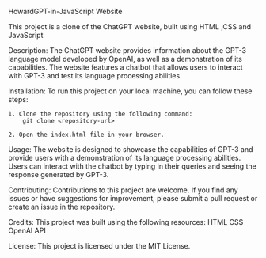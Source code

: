 HowardGPT-in-JavaScript Website

This project is a clone of the ChatGPT website, built using HTML ,CSS and JavaScript

Description:
The ChatGPT website provides information about the GPT-3 language model developed by OpenAI, as well as a demonstration of its capabilities. The website features a chatbot that allows users to interact with GPT-3 and test its language processing abilities.

Installation:
   To run this project on your local machine, you can follow these steps:

    1. Clone the repository using the following command:
        git clone <repository-url>

    2. Open the index.html file in your browser.


Usage:
The website is designed to showcase the capabilities of GPT-3 and provide users with a demonstration of its language processing abilities. Users can interact with the chatbot by typing in their queries and seeing the response generated by GPT-3.

Contributing:
Contributions to this project are welcome. If you find any issues or have suggestions for improvement, please submit a pull request or create an issue in the repository.

Credits:
This project was built using the following resources:
HTML
CSS
OpenAI API


License:
This project is licensed under the MIT License.




